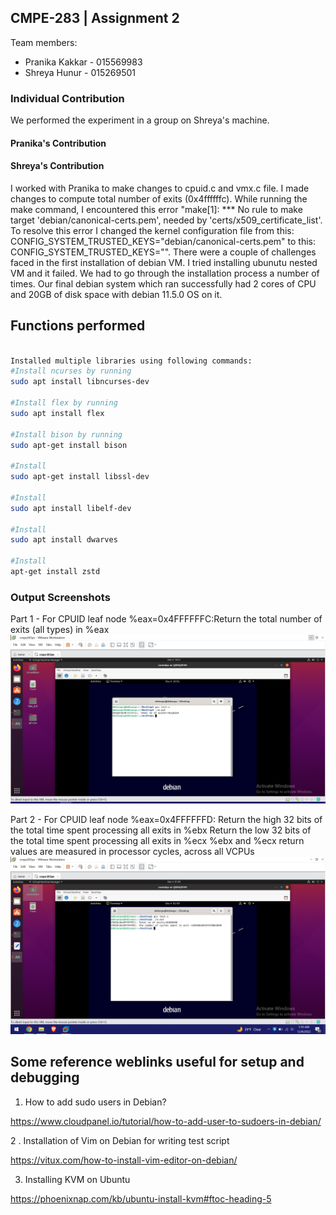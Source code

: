 ## CMPE-283 | Assignment 2

Team members: 
- Pranika Kakkar - 015569983
- Shreya Hunur - 015269501

### Individual Contribution

We performed the experiment in a group on Shreya's machine.

#### Pranika's Contribution


#### Shreya's Contribution
I worked with Pranika to make changes to cpuid.c and vmx.c file. I made changes to compute total number of exits (0x4ffffffc).
While running the make command, I encountered this error "make[1]: *** No rule to make target 'debian/canonical-certs.pem', needed by 'certs/x509_certificate_list'.
To resolve this error I changed the kernel configuration file from this: CONFIG_SYSTEM_TRUSTED_KEYS="debian/canonical-certs.pem" 
to this: CONFIG_SYSTEM_TRUSTED_KEYS="".
There were a couple of challenges faced in the first installation of debian VM. I tried installing ubunutu nested VM and it failed. 
We had to go through the installation process a number of times. Our final debian system which ran successfully had 2 cores of CPU 
and 20GB of disk space with debian 11.5.0 OS on it.

## Functions performed
``` bash

Installed multiple libraries using following commands:
#Install ncurses by running 
sudo apt install libncurses-dev

#Install flex by running 
sudo apt install flex

#Install bison by running 
sudo apt-get install bison

#Install 
sudo apt-get install libssl-dev

#Install 
sudo apt install libelf-dev

#Install 
sudo apt install dwarves

#Install
apt-get install zstd
```
### Output Screenshots

Part 1 - For CPUID leaf node %eax=0x4FFFFFFC:Return the total number of exits (all types) in %eax
![output-1](https://github.com/shreyahunur/linux/blob/master/cmpe283/Assignment-2/outputs/part1_output.PNG)

Part 2 - For CPUID leaf node %eax=0x4FFFFFFD:
Return the high 32 bits of the total time spent processing all exits in %ebx
Return the low 32 bits of the total time spent processing all exits in %ecx
%ebx and %ecx return values are measured in processor cycles, across all VCPUs
![output-1](https://github.com/shreyahunur/linux/blob/master/cmpe283/Assignment-2/outputs/part2_output.PNG)

## Some reference weblinks useful for setup and debugging
1. How to add sudo users in Debian?

https://www.cloudpanel.io/tutorial/how-to-add-user-to-sudoers-in-debian/


2 . Installation of Vim on Debian for writing test script

https://vitux.com/how-to-install-vim-editor-on-debian/

3. Installing KVM on Ubuntu

https://phoenixnap.com/kb/ubuntu-install-kvm#ftoc-heading-5
